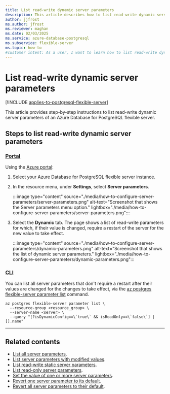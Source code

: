 ```yaml
---
title: List read-write dynamic server parameters
description: This article describes how to list read-write dynamic server parameters of an Azure Database for PostgreSQL flexible server.
author: jjfrost
ms.author: jfrost
ms.reviewer: maghan
ms.date: 02/03/2025
ms.service: azure-database-postgresql
ms.subservice: flexible-server
ms.topic: how-to
#customer intent: As a user, I want to learn how to list read-write dynamic server parameters of an Azure Database for PostgreSQL flexible server.
---
```


# List read-write dynamic server parameters

[!INCLUDE [applies-to-postgresql-flexible-server](~/reusable-content/ce-skilling/azure/includes/postgresql/includes/applies-to-postgresql-flexible-server.md)]

This article provides step-by-step instructions to list read-write dynamic server parameters of an Azure Database for PostgreSQL flexible server.

## Steps to list read-write dynamic server parameters

### [Portal](#tab/portal-list-dynamic)

Using the [Azure portal](https://portal.azure.com):

1. Select your Azure Database for PostgreSQL flexible server instance.

2. In the resource menu, under **Settings**, select **Server parameters**.

    :::image type="content" source="./media/how-to-configure-server-parameters/server-parameters.png" alt-text="Screenshot that shows the Server parameters menu option." lightbox="./media/how-to-configure-server-parameters/server-parameters.png":::

3. Select the **Dynamic** tab. The page shows a list of read-write parameters for which, if their value is changed, require a restart of the server for the new value to take effect.

    :::image type="content" source="./media/how-to-configure-server-parameters/dynamic-parameters.png" alt-text="Screenshot that shows the list of dynamic server parameters." lightbox="./media/how-to-configure-server-parameters/dynamic-parameters.png":::

### [CLI](#tab/cli-list-dynamic)

You can list all server parameters that don't require a restart after their values are changed for the changes to take effect, via the [az postgres flexible-server parameter list](/cli/azure/postgres/flexible-server/parameter#az-postgres-flexible-server-parameter-list) command.

```azurecli-interactive
az postgres flexible-server parameter list \
  --resource-group <resource_group> \
  --server-name <server> \
  --query "[?isDynamicConfig==\`true\` && isReadOnly==\`false\`] | [].name"
```

---

## Related contents

- [List all server parameters](how-to-server-parameters-list-all.md).
- [List server parameters with modified values](how-to-server-parameters-list-modified.md).
- [List read-write static server parameters](how-to-server-parameters-list-read-write-static.md).
- [List read-only server parameters](how-to-server-parameters-list-read-only.md).
- [Set the value of one or more server parameters](how-to-server-parameters-set-value.md).
- [Revert one server parameter to its default](how-to-server-parameters-revert-one-default.md).
- [Revert all server parameters to their default](how-to-server-parameters-revert-all-default.md).
